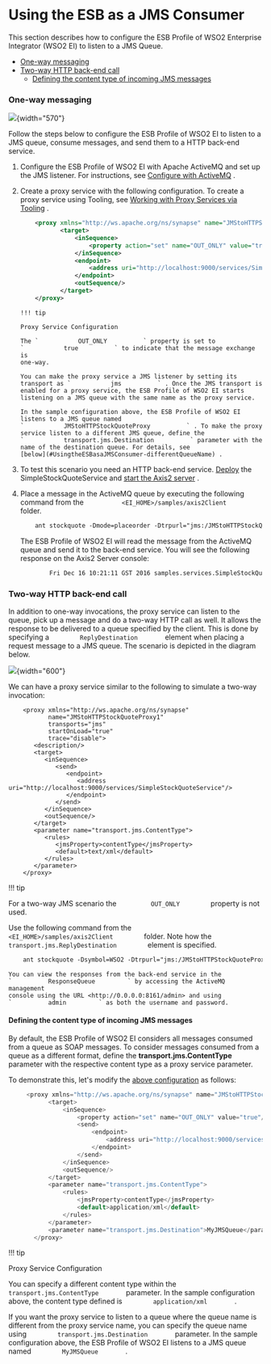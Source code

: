 # Using the ESB as a JMS Consumer

This section describes how to configure the ESB Profile of WSO2
Enterprise Integrator (WSO2 EI) to listen to a JMS Queue.

-   [One-way messaging](#UsingtheESBasaJMSConsumer-One-waymessaging)
-   [Two-way HTTP back-end
    call](#UsingtheESBasaJMSConsumer-Two-wayHTTPback-endcall)
    -   [Defining the content type of incoming JMS
        messages](#UsingtheESBasaJMSConsumer-DefiningthecontenttypeofincomingJMSmessages)

### One-way messaging

![](attachments/119130303/119130304.png){width="570"}

Follow the steps below to configure the ESB Profile of WSO2 EI to listen
to a JMS queue, consume messages, and send them to a HTTP back-end
service.

1.  Configure the ESB Profile of WSO2 EI with Apache ActiveMQ and set up
    the JMS listener. For instructions, see [Configure with
    ActiveMQ](_Configure_with_ActiveMQ_) .

2.  Create a proxy service with the following configuration. To create a
    proxy service using Tooling, see [Working with Proxy Services via
    Tooling](https://docs.wso2.com/display/EI650/Creating+a+Proxy+Service)
    .

    ``` xml
        <proxy xmlns="http://ws.apache.org/ns/synapse" name="JMStoHTTPStockQuoteProxy" transports="jms">
               <target>
                   <inSequence>
                       <property action="set" name="OUT_ONLY" value="true"/>
                   </inSequence>
                   <endpoint>
                       <address uri="http://localhost:9000/services/SimpleStockQuoteService"/>
                   </endpoint>
                   <outSequence/>
               </target>
        </proxy>
    ```

        !!! tip
    
        Proxy Service Configuration
    
        The `           OUT_ONLY          ` property is set to
        `           true          ` to indicate that the message exchange is
        one-way.
    
        You can make the proxy service a JMS listener by setting its
        transport as `           jms          ` . Once the JMS transport is
        enabled for a proxy service, the ESB Profile of WSO2 EI starts
        listening on a JMS queue with the same name as the proxy service.
    
        In the sample configuration above, the ESB Profile of WSO2 EI
        listens to a JMS queue named
        `           JMStoHTTPStockQuoteProxy          ` . To make the proxy
        service listen to a different JMS queue, define the
        `           transport.jms.Destination          ` parameter with the
        name of the destination queue. For details, see
        [below](#UsingtheESBasaJMSConsumer-differentQueueName) .
    

3.  To test this scenario you need an HTTP back-end service.
    [Deploy](https://docs.wso2.com/display/EI600/Setting+Up+the+Service+Bus+Samples#SettingUptheServiceBusSamples-Deployingsampleback-endservices)
    the SimpleStockQuoteService and [start the Axis2
    server](https://docs.wso2.com/display/EI600/Setting+Up+the+Service+Bus+Samples#SettingUptheServiceBusSamples-StartingtheAxis2server)
    .
4.  Place a message in the ActiveMQ queue by executing the following
    command from the
    `           <EI_HOME>/samples/axis2Client          ` folder.

    ``` xml
        ant stockquote -Dmode=placeorder -Dtrpurl="jms:/JMStoHTTPStockQuoteProxy?transport.jms.ConnectionFactoryJNDIName=QueueConnectionFactory&java.naming.factory.initial=org.apache.activemq.jndi.ActiveMQInitialContextFactory&java.naming.provider.url=tcp://localhost:61616&transport.jms.ContentTypeProperty=Content-Type&transport.jms.DestinationType=queue"
    ```

    The ESB Profile of WSO2 EI will read the message from the ActiveMQ
    queue and send it to the back-end service. You will see the
    following response on the Axis2 Server console:

    ``` xml
            Fri Dec 16 10:21:11 GST 2016 samples.services.SimpleStockQuoteService  :: Accepted order #1 for : 7424 stocks of IBM at $ 156.74347214873563
    ```

### Two-way HTTP back-end call

In addition to one-way invocations, the proxy service can listen to the
queue, pick up a message and do a two-way HTTP call as well. It allows
the response to be delivered to a queue specified by the client. This is
done by specifying a `         ReplyDestination        ` element when
placing a request message to a JMS queue. The scenario is depicted in
the diagram below.

![](attachments/33136192/33348782.png){width="600"}

We can have a proxy service similar to the following to simulate a
two-way invocation:

  

``` html/xml
    <proxy xmlns="http://ws.apache.org/ns/synapse"
           name="JMStoHTTPStockQuoteProxy1"
           transports="jms"
           startOnLoad="true"
           trace="disable">
       <description/>
       <target> 
          <inSequence>
             <send>
                <endpoint>
                   <address uri="http://localhost:9000/services/SimpleStockQuoteService"/>
                </endpoint>
             </send>
          </inSequence>
          <outSequence/>
       </target>
       <parameter name="transport.jms.ContentType">
          <rules>
             <jmsProperty>contentType</jmsProperty>
             <default>text/xml</default>
          </rules>
       </parameter>
    </proxy>
```

!!! tip

For a two-way JMS scenario the `          OUT_ONLY         ` property is
not used.

Use the following command from the
`          <EI_HOME>/samples/axis2Client         ` folder. Note how the
`          transport.jms.ReplyDestination         ` element is
specified.

``` xml
    ant stockquote -Dsymbol=WSO2 -Dtrpurl="jms:/JMStoHTTPStockQuoteProxy1?transport.jms.ConnectionFactoryJNDIName=QueueConnectionFactory&java.naming.factory.initial=org.apache.activemq.jndi.ActiveMQInitialContextFactory&java.naming.provider.url=tcp://localhost:61616&transport.jms.ContentTypeProperty=Content-Type&transport.jms.DestinationType=queue&transport.jms.ReplyDestination=ResponseQueue" 
```
    
    You can view the responses from the back-end service in the
    `          ResponseQueue         ` by accessing the ActiveMQ management
    console using the URL <http://0.0.0.0:8161/admin> and using
    `          admin         ` as both the username and password.
    

#### Defining the content type of incoming JMS messages

By default, the ESB Profile of WSO2 EI considers all messages consumed
from a queue as SOAP messages. To consider messages consumed from a
queue as a different format, define the **transport.jms.ContentType**
parameter with the respective content type as a proxy service
parameter.  
  
To demonstrate this, let's modify the [above
configuration](#UsingtheESBasaJMSConsumer-sample) as follows:

``` java
     <proxy xmlns="http://ws.apache.org/ns/synapse" name="JMStoHTTPStockQuoteProxy" transports="jms">
           <target>
               <inSequence>
                   <property action="set" name="OUT_ONLY" value="true"/>
                   <send>
                       <endpoint>
                           <address uri="http://localhost:9000/services/SimpleStockQuoteService"/>
                       </endpoint>
                   </send>
               </inSequence>
               <outSequence/>
           </target>
           <parameter name="transport.jms.ContentType">
               <rules>
                   <jmsProperty>contentType</jmsProperty>
                   <default>application/xml</default>
               </rules>
           </parameter>
           <parameter name="transport.jms.Destination">MyJMSQueue</parameter>
       </proxy>
```

!!! tip

Proxy Service Configuration

You can specify a different content type within the
`         transport.jms.ContentType        ` parameter. In the sample
configuration above, the content type defined is
`         application/xml        ` .

If you want the proxy service to listen to a queue where the queue name
is different from the proxy service name, you can specify the queue name
using `         transport.jms.Destination        ` parameter. In the
sample configuration above, the ESB Profile of WSO2 EI listens to a JMS
queue named `         MyJMSQueue        ` .

